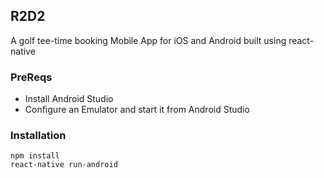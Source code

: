 ## R2D2

A golf tee-time booking Mobile App for iOS and Android built using react-native

### PreReqs
- Install Android Studio
- Configure an Emulator and start it from Android Studio

### Installation

```
npm install
react-native run-android
````
